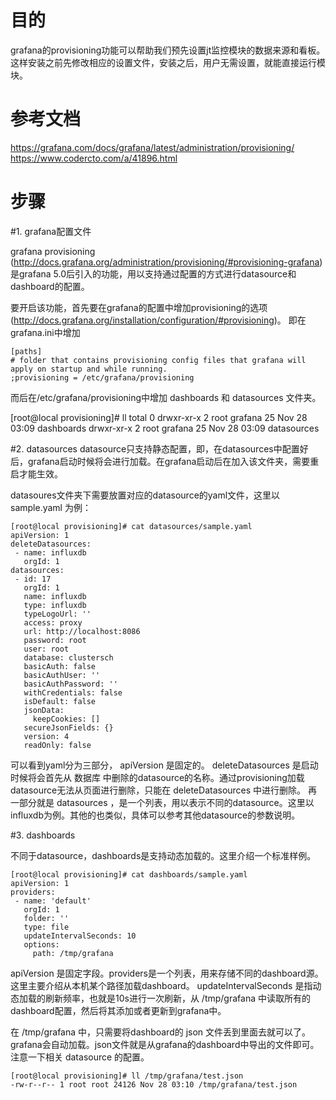 # 目的
grafana的provisioning功能可以帮助我们预先设置jt监控模块的数据来源和看板。这样安装之前先修改相应的设置文件，安装之后，用户无需设置，就能直接运行模块。

# 参考文档
https://grafana.com/docs/grafana/latest/administration/provisioning/
https://www.codercto.com/a/41896.html

# 步骤
#1. grafana配置文件

grafana provisioning (http://docs.grafana.org/administration/provisioning/#provisioning-grafana)是grafana 5.0后引入的功能，用以支持通过配置的方式进行datasource和dashboard的配置。

要开启该功能，首先要在grafana的配置中增加provisioning的选项(http://docs.grafana.org/installation/configuration/#provisioning)。 即在grafana.ini中增加

```
[paths]
# folder that contains provisioning config files that grafana will apply on startup and while running.
;provisioning = /etc/grafana/provisioning
```

而后在/etc/grafana/provisioning中增加 dashboards 和 datasources 文件夹。

[root@local provisioning]# ll
total 0
drwxr-xr-x 2 root grafana 25 Nov 28 03:09 dashboards
drwxr-xr-x 2 root grafana 25 Nov 28 03:09 datasources

#2. datasources
datasource只支持静态配置，即，在datasources中配置好后，grafana启动时候将会进行加载。在grafana启动后在加入该文件夹，需要重启才能生效。

datasoures文件夹下需要放置对应的datasource的yaml文件，这里以 sample.yaml 为例：
```
[root@local provisioning]# cat datasources/sample.yaml 
apiVersion: 1
deleteDatasources:
 - name: influxdb
   orgId: 1
datasources:
 - id: 17
   orgId: 1
   name: influxdb
   type: influxdb
   typeLogoUrl: ''
   access: proxy
   url: http://localhost:8086
   password: root
   user: root
   database: clustersch
   basicAuth: false
   basicAuthUser: ''
   basicAuthPassword: ''
   withCredentials: false
   isDefault: false
   jsonData:
     keepCookies: []
   secureJsonFields: {}
   version: 4
   readOnly: false
```

可以看到yaml分为三部分， apiVersion 是固定的。 deleteDatasources 是启动时候将会首先从 数据库 中删除的datasource的名称。通过provisioning加载datasource无法从页面进行删除，只能在 deleteDatasources 中进行删除。 再一部分就是 datasources ，是一个列表，用以表示不同的datasource。这里以influxdb为例。其他的也类似，具体可以参考其他datasource的参数说明。


#3. dashboards

不同于datasource，dashboards是支持动态加载的。这里介绍一个标准样例。

```
[root@local provisioning]# cat dashboards/sample.yaml 
apiVersion: 1
providers:
 - name: 'default'
   orgId: 1
   folder: ''
   type: file
   updateIntervalSeconds: 10
   options:
     path: /tmp/grafana
```

apiVersion 是固定字段。providers是一个列表，用来存储不同的dashboard源。这里主要介绍从本机某个路径加载dashboard。 updateIntervalSeconds 是指动态加载的刷新频率，也就是10s进行一次刷新，从 /tmp/grafana 中读取所有的dashboard配置，然后将其添加或者更新到grafana中。

在 /tmp/grafana 中，只需要将dashboard的 json 文件丢到里面去就可以了。grafana会自动加载。json文件就是从grafana的dashboard中导出的文件即可。注意一下相关 datasource 的配置。
```
[root@local provisioning]# ll /tmp/grafana/test.json 
-rw-r--r-- 1 root root 24126 Nov 28 03:10 /tmp/grafana/test.json
```



